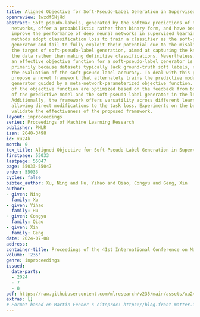 ```yaml
---
title: Aligned Objective for Soft-Pseudo-Label Generation in Supervised Learning
openreview: 1wzdf6NjHd
abstract: Soft pseudo-labels, generated by the softmax predictions of the trained
  networks, offer a probabilistic rather than binary form, and have been shown to
  improve the performance of deep neural networks in supervised learning. Most previous
  methods adopt classification loss to train a classifier as the soft-pseudo-label
  generator and fail to fully exploit their potential due to the misalignment with
  the target of soft-pseudo-label generation, aimed at capturing the knowledge in
  the data rather than making definitive classifications. Nevertheless, manually designing
  an effective objective function for a soft-pseudo-label generator is challenging,
  primarily because datasets typically lack ground-truth soft labels, complicating
  the evaluation of the soft pseudo-label accuracy. To deal with this problem, we
  propose a novel framework that alternately trains the predictive model and the soft-pseudo-label
  generator guided by a meta-network-parameterized objective function. The parameters
  of the objective function are optimized based on the feedback from both the performance
  of the predictive model and the soft-pseudo-label generator in the learning task.
  Additionally, the framework offers versatility across different learning tasks by
  allowing direct modifications to the task loss. Experiments on the benchmark datasets
  validate the effectiveness of the proposed framework.
layout: inproceedings
series: Proceedings of Machine Learning Research
publisher: PMLR
issn: 2640-3498
id: xu24k
month: 0
tex_title: Aligned Objective for Soft-Pseudo-Label Generation in Supervised Learning
firstpage: 55033
lastpage: 55047
page: 55033-55047
order: 55033
cycles: false
bibtex_author: Xu, Ning and Hu, Yihao and Qiao, Congyu and Geng, Xin
author:
- given: Ning
  family: Xu
- given: Yihao
  family: Hu
- given: Congyu
  family: Qiao
- given: Xin
  family: Geng
date: 2024-07-08
address:
container-title: Proceedings of the 41st International Conference on Machine Learning
volume: '235'
genre: inproceedings
issued:
  date-parts:
  - 2024
  - 7
  - 8
pdf: https://raw.githubusercontent.com/mlresearch/v235/main/assets/xu24k/xu24k.pdf
extras: []
# Format based on Martin Fenner's citeproc: https://blog.front-matter.io/posts/citeproc-yaml-for-bibliographies/
---
```

